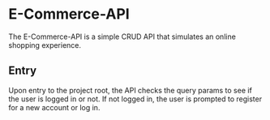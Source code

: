 # E-Commerce-API

The E-Commerce-API is a simple CRUD API that simulates an online shopping experience. 

## Entry

Upon entry to the project root, the API checks the query params to see if the user is logged in or not. If not logged in, the user is prompted to register for a new account or log in. 